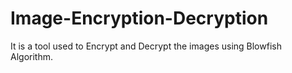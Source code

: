# Image-Encryption-Decryption
It is a tool used to Encrypt and Decrypt the images using Blowfish Algorithm.
